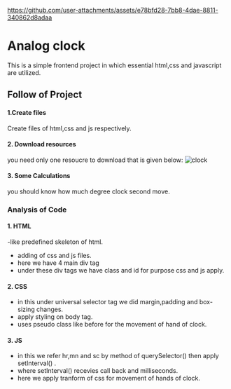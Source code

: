 https://github.com/user-attachments/assets/e78bfd28-7bb8-4dae-8811-340862d8adaa



# Analog clock

This is a simple frontend project in which essential html,css and javascript are utilized.

## Follow of Project

#### 1.Create files
Create files of html,css and js respectively.

#### 2. Download resources
you need only one resoucre to download that is given below:
![clock](https://github.com/user-attachments/assets/54416c03-ccfa-40e3-ab95-09160debca8d)

#### 3. Some Calculations
you should know how much degree clock second move.

### Analysis of Code

#### 1. HTML
-like predefined skeleton of html.
- adding of css and js files.
- here we have 4 main div tag
- under these div tags we have class and id for purpose css and js apply.

#### 2. CSS
- in this under universal selector tag we did margin,padding and box-sizing changes.
- apply styling on body tag.
- uses pseudo class like before for the movement of hand of clock.

#### 3. JS
- in this we refer hr,mn and sc by method of querySelector()
then apply setInterval() .
- where setInterval() recevies call back and milliseconds.
- here we apply tranform of css for movement of hands of clock.

